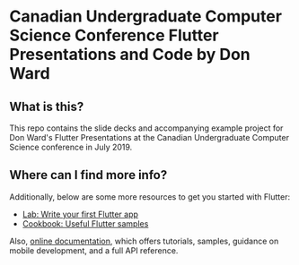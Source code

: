 # Canadian Undergraduate Computer Science Conference Flutter Presentations and Code by Don Ward

## What is this?
This repo contains the slide decks and accompanying example project for Don Ward's Flutter Presentations at the Canadian Undergraduate Computer Science conference in July 2019.

## Where can I find more info?
Additionally, below are some more resources to get you started with Flutter:
- [Lab: Write your first Flutter app](https://flutter.io/docs/get-started/codelab)
- [Cookbook: Useful Flutter samples](https://flutter.io/docs/cookbook)

Also, [online documentation](https://flutter.io/docs), which offers tutorials, 
samples, guidance on mobile development, and a full API reference.

